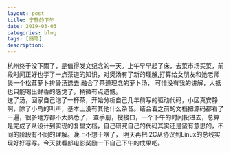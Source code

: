 ```yaml
---
layout: post
title: 宁静的下午
date: 2019-03-03
categories: blog
tags: [随笔]
description: 
---
```


杭州终于没下雨了，是值得发文纪念的一天。上午早早起了床，去菜市场买菜，前段时间正好也学了一点茶道的知识，对煲汤有了新的理解,打算给女朋友和她老师煲一个松茸萝卜排骨汤送去.融合了茶道理念的萝卜汤，
可惜没有我的讲解，大抵也只能喝出鲜香的感觉了，稍微有点遗憾。       
送了汤，回家自己泡了一杯茶，开始分析自己几年前写的驱动代码，小区真安静啊，除了小鸟的叫声，基本上没有其他什么杂音。结合着之前的文档把源码都看了一遍，很多地方都不太熟悉了，
查手册，搜接口，一个下午的时间投进去，总算是完成了从设计到实现的复盘文档，自己研究自己的代码其实还是蛮有意思的，不同的阶段有不同的理解。晚上不想干啥了，
明天再把I2C从协议到Linux的总线实现好好写写。今天就看部电影奖励一下自己下午的成果吧。

